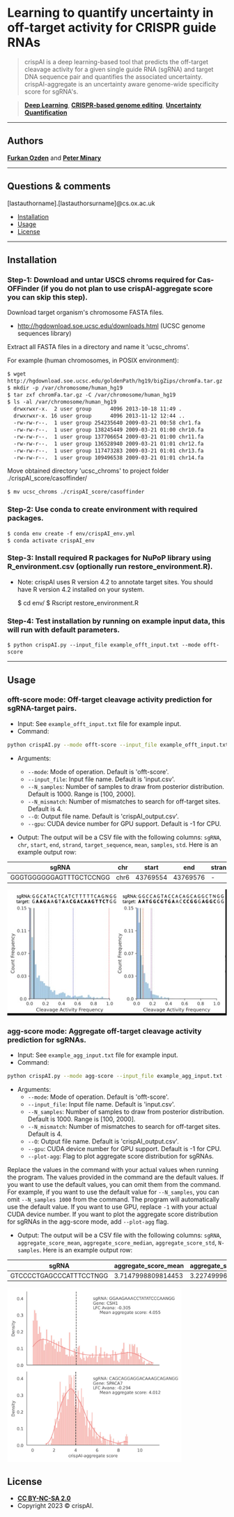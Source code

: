 # Learning to quantify uncertainty in off-target activity for CRISPR guide RNAs

> crispAI is a deep learning-based tool that predicts the off-target cleavage activity for a given single guide RNA (sgRNA) and target DNA sequence pair and quantifies the associated uncertainty.
> crispAI-aggregate is an uncertainty aware genome-wide specificity score for sgRNA's.

> <a href="https://en.wikipedia.org/wiki/Deep_learning" target="_blank">**Deep Learning**</a>,  <a href="https://www.nature.com/articles/s41467-018-04252-2" target="_blank">**CRISPR-based genome editing**</a>, <a href="https://link.springer.com/content/pdf/10.1007/978-3-319-54339-0.pdf" target="_blank">**Uncertainty Quantification**</a>


---

## Authors

<a href="https://www.cs.ox.ac.uk/people/furkan.ozden/" target="_blank">**Furkan Ozden**</a> and <a href="https://www.cs.ox.ac.uk/people/peter.minary/" target="_blank">**Peter Minary**</a>

---

## Questions & comments 

[lastauthorname].[lastauthorsurname]@cs.ox.ac.uk

- [Installation](#installation)
- [Usage](#usage)
- [License](#license)

---


## Installation

### Step-1: Download and untar USCS chroms required for Cas-OFFinder (if you do not plan to use crispAI-aggregate score you can skip this step).

Download target organism's chromosome FASTA files.

- http://hgdownload.soe.ucsc.edu/downloads.html (UCSC genome sequences library)

Extract all FASTA files in a directory and name it 'ucsc_chroms'.

For example (human chromosomes, in POSIX environment):

    $ wget http://hgdownload.soe.ucsc.edu/goldenPath/hg19/bigZips/chromFa.tar.gz
    $ mkdir -p /var/chromosome/human_hg19
    $ tar zxf chromFa.tar.gz -C /var/chromosome/human_hg19
    $ ls -al /var/chromosome/human_hg19
      drwxrwxr-x.  2 user group      4096 2013-10-18 11:49 .
      drwxrwxr-x. 16 user group      4096 2013-11-12 12:44 ..
      -rw-rw-r--.  1 user group 254235640 2009-03-21 00:58 chr1.fa
      -rw-rw-r--.  1 user group 138245449 2009-03-21 01:00 chr10.fa
      -rw-rw-r--.  1 user group 137706654 2009-03-21 01:00 chr11.fa
      -rw-rw-r--.  1 user group 136528940 2009-03-21 01:01 chr12.fa
      -rw-rw-r--.  1 user group 117473283 2009-03-21 01:01 chr13.fa
      -rw-rw-r--.  1 user group 109496538 2009-03-21 01:01 chr14.fa

Move obtained directory 'ucsc_chroms' to project folder ./crispAI_score/casoffinder/

    $ mv ucsc_chroms ./crispAI_score/casoffinder

### Step-2: Use conda to create environment with required packages.
    
    $ conda env create -f env/crispAI_env.yml
    $ conda activate crispAI_env

### Step-3: Install required R packages for NuPoP library using R_environment.csv (optionally run restore_environment.R).
- Note: crispAI uses R version 4.2 to annotate target sites. You should have R version 4.2 installed on your system.

    $ cd env/
    $ Rscript restore_environment.R


### Step-4: Test installation by running on example input data, this will run with default parameters.

    $ python crispAI.py --input_file example_offt_input.txt --mode offt-score


---

## Usage 

### offt-score mode: Off-target cleavage activity prediction for sgRNA-target pairs.

- Input: See `example_offt_input.txt` file for example input.
- Command: 
```bash
python crispAI.py --mode offt-score --input_file example_offt_input.txt --N_samples 1000 --N_mismatch 4 --O crispAI_output.csv --gpu -1
```
- Arguments:
    - `--mode`: Mode of operation. Default is 'offt-score'.
    - `--input_file`: Input file name. Default is 'input.csv'.
    - `--N_samples`: Number of samples to draw from posterior distribution. Default is 1000. Range is [100, 2000].
    - `--N_mismatch`: Number of mismatches to search for off-target sites. Default is 4.
    - `--O`: Output file name. Default is 'crispAI_output.csv'.
    - `--gpu`: CUDA device number for GPU support. Default is -1 for CPU.

- Output: The output will be a CSV file with the following columns: `sgRNA`, `chr`, `start`, `end`, `strand`, `target_sequence`, `mean`, `samples`, `std`. Here is an example output row:

| sgRNA | chr | start | end | strand | target_sequence | mean | samples | std |
| --- | --- | --- | --- | --- | --- | --- | --- | --- |
| GGGTGGGGGGAGTTTGCTCCNGG | chr6 | 43769554 | 43769576 | - | GGGTGGGGGGAGTTTGCTCCTGG | 62.71200180053711 | 5,86,53,0,0,220,0,0,0,16,217 | 108.10479736328125 |

![Offt-Score Example](img/offt.jpg)


### agg-score mode: Aggregate off-target cleavage activity prediction for sgRNAs.

- Input: See `example_agg_input.txt` file for example input.
- Command: 
```bash
python crispAI.py --mode agg-score --input_file example_agg_input.txt --N_samples 1000 --N_mismatch 4 --O crispAI_aggregate_output.csv --gpu -1 --plot-agg
```
- Arguments:
    - `--mode`: Mode of operation. Default is 'offt-score'.
    - `--input_file`: Input file name. Default is 'input.csv'.
    - `--N_samples`: Number of samples to draw from posterior distribution. Default is 1000. Range is [100, 2000].
    - `--N_mismatch`: Number of mismatches to search for off-target sites. Default is 4.
    - `--O`: Output file name. Default is 'crispAI_output.csv'.
    - `--gpu`: CUDA device number for GPU support. Default is -1 for CPU.
    - `--plot-agg`: Flag to plot aggregate score distribution for sgRNAs. 

Replace the values in the command with your actual values when running the program. The values provided in the command are the default values. If you want to use the default values, you can omit them from the command. For example, if you want to use the default value for `--N_samples`, you can omit `--N_samples 1000` from the command. The program will automatically use the default value. If you want to use GPU, replace `-1` with your actual CUDA device number. If you want to plot the aggregate score distribution for sgRNAs in the agg-score mode, add `--plot-agg` flag.

- Output: The output will be a CSV file with the following columns: `sgRNA`, `aggregate_score_mean`, `aggregate_score_median`, `aggregate_score_std`, `N-samples`. Here is an example output row:

| sgRNA | aggregate_score_mean | aggregate_score_median | aggregate_score_std | N-samples |
| --- | --- | --- | --- | --- |
| GTCCCCTGAGCCCATTTCCTNGG | 3.7147998809814453 | 3.2274999618530273 | 1.9692000150680542 | 1.85,1.9,7.16,2.97,2.57,4.05,3.81,1.96,4.08,2.32,4.09,5.75 |

<img src="img/agg.jpg" alt="Agg-Score Example" width="400"/>

## License

- **[CC BY-NC-SA 2.0](https://creativecommons.org/licenses/by-nc-sa/2.0/)**
- Copyright 2023 © crispAI.
